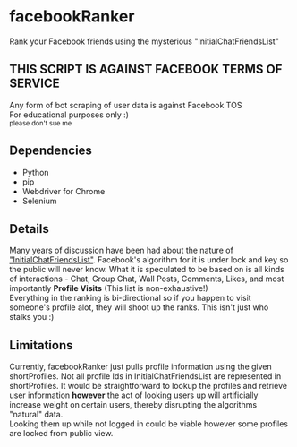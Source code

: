 # facebookRanker
Rank your Facebook friends using the mysterious "InitialChatFriendsList"

## THIS SCRIPT IS AGAINST FACEBOOK TERMS OF SERVICE
Any form of bot scraping of user data is against Facebook TOS<br/>
For educational purposes only :)<br/>
<sub>please don't sue me</sub>

## Dependencies
* Python
* pip
* Webdriver for Chrome
* Selenium

## Details
Many years of discussion have been had about the nature of <a href="https://lmgtfy.app/?q=InitialChatFriendsList">"InitialChatFriendsList"</a>. Facebook's algorithm for it is under lock and key so the public will never know. What it is speculated to be based on is all kinds of interactions - Chat, Group Chat, Wall Posts, Comments, Likes, and most importantly <b>Profile Visits</b> (This list is non-exhaustive!)<br/>
Everything in the ranking is bi-directional so if you happen to visit someone's profile alot, they will shoot up the ranks. This isn't just who stalks you :)

## Limitations
Currently, facebookRanker just pulls profile information using the given shortProfiles. Not all profile Ids in InitialChatFriendsList are represented in shortProfiles. It would be straightforward to lookup the profiles and retrieve user information <b>however</b> the act of looking users up will artificially increase weight on certain users, thereby disrupting the algorithms "natural" data.<br/>
Looking them up while not logged in could be viable however some profiles are locked from public view.
